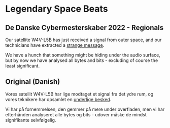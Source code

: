 # Legendary Space Beats

## De Danske Cybermesterskaber 2022 - Regionals

Our satellite W4V-L5B has just received a signal from outer space, and our technicians have extracted a [strange message](message.wav).

We have a hunch that something might be hiding under the audio surface, but by now we have analysed all bytes and bits - excluding of course the least significant.


## Original (Danish)

Vores satellit W4V-L5B har lige modtaget et signal fra det ydre rum, og vores teknikere har opsamlet en [underlige besked](message.wav).

Vi har på fornemmelsen, den gemmer på mere under overfladen, men vi har efterhånden analyseret alle bytes og bits - udover måske de mindst signifikante selvfølgelig.

